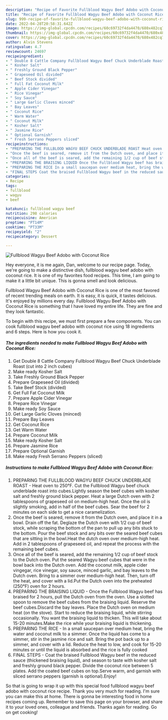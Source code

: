 ```yaml
---
description: "Recipe of Favorite Fullblood Wagyu Beef Adobo with Coconut Rice"
title: "Recipe of Favorite Fullblood Wagyu Beef Adobo with Coconut Rice"
slug: 999-recipe-of-favorite-fullblood-wagyu-beef-adobo-with-coconut-rice
date: 2022-04-28T20:58:31.642Z
image: https://img-global.cpcdn.com/recipes/60c69732f4da4470/680x482cq70/fullblood-wagyu-beef-adobo-with-coconut-rice-recipe-main-photo.jpg
thumbnail: https://img-global.cpcdn.com/recipes/60c69732f4da4470/680x482cq70/fullblood-wagyu-beef-adobo-with-coconut-rice-recipe-main-photo.jpg
cover: https://img-global.cpcdn.com/recipes/60c69732f4da4470/680x482cq70/fullblood-wagyu-beef-adobo-with-coconut-rice-recipe-main-photo.jpg
author: Alvin Stevens
ratingvalue: 4.7
reviewcount: 24697
recipeingredient:
- " Double 8 Cattle Company Fullblood Wagyu Beef Chuck Underblade Roast cut into 2 inch cubes"
- " Kosher Salt"
- " Freshly Ground Black Pepper"
- " Grapeseed Oil divided"
- " Beef Stock divided"
- " Full Fat Coconut Milk"
- " Apple Cider Vinegar"
- " Rice Vinegar"
- " Soy Sauce"
- " Large Garlic Cloves minced"
- " Bay Leaves"
- " Coconut Rice"
- " Warm Water"
- " Coconut Milk"
- " Kosher Salt"
- " Jasmine Rice"
- " Optional Garnish"
- " Fresh Serrano Peppers sliced"
recipeinstructions:
- "PREPARING THE FULLBLOOD WAGYU BEEF CHUCK UNDERBLADE ROAST Heat oven to 250°F. Cut the Fullblood Wagyu beef chuck underblade roast into cubes.Lightly season the beef cubes with kosher salt and freshly ground black pepper. Heat a large Dutch oven with 2 tablespoons of grapeseed oil on medium-high heat. Once the oil is slightly smoking, add in half of the beef cubes. Sear the beef for 2 minutes on each side to get a nice caramelization."
- "Once the beef is seared, remove it from the Dutch oven, and place it in a bowl. Drain off the fat. Deglaze the Dutch oven with 1/2 cup of beef stock, while scraping the bottom of the pan to pull up any bits stuck to the bottom. Pour the beef stock and any bits over the seared beef cubes that are sitting in the bowl.Heat the dutch oven over medium-high heat. Add in 2 tablespoons of grapeseed oil, and repeat the process with the remaining beef cubes."
- "Once all of the beef is seared, add the remaining 1/2 cup of beef stock to the Dutch oven. Put the seared Wagyu beef cubes that were in the bowl back into the Dutch oven. Add the coconut milk, apple cider vingegar, rice vinegar, soy sauce, minced garlic, and bay leaves to the Dutch oven. Bring to a simmer over medium-high heat. Then, turn off the heat, and cover with a lid.Put the Dutch oven into the preheated (250°F) oven for 2 hours."
- "PREPARING THE BRAISING LIQUID Once the Fullblood Wagyu beef has braised for 2 hours, pull the Dutch oven from the oven. Use a slotted spoon to remove the beef cubes from the braising liquid. Reserve the beef cubes.Discard the bay leaves. Place the Dutch oven on medium heat (on the stove). Start to reduce the braising liquid, while stirring occasionally. You want the braising liquid to thicken. This will take about 15-20 minutes.Make the rice while your braising liquid is thickening."
- "PREPARING THE RICE In a small saucepan over medium heat, bring the water and coconut milk to a simmer. Once the liquid has come to a simmer, stir in the jasmine rice and salt. Bring the pot back up to a simmer, and cover with a lid. Reduce the heat to low, and cook for 15-20 minutes or until the liquid is absorbed and the rice is fully cooked"
- "FINAL STEPS Coat the braised Fullblood Wagyu beef in the reduced sauce (thickened braising liquid), and season to taste with kosher salt and freshly ground black pepper. Divide the coconut rice between 5 plates. Add the coated beef cubes on top.Serve warm, and garnish with sliced serrano peppers (garnish is optional).Enjoy!"
categories:
- Recipe
tags:
- fullblood
- wagyu
- beef

katakunci: fullblood wagyu beef 
nutrition: 298 calories
recipecuisine: American
preptime: "PT14M"
cooktime: "PT33M"
recipeyield: "2"
recipecategory: Dessert

---
```



![Fullblood Wagyu Beef Adobo with Coconut Rice](https://img-global.cpcdn.com/recipes/60c69732f4da4470/680x482cq70/fullblood-wagyu-beef-adobo-with-coconut-rice-recipe-main-photo.jpg)

Hey everyone, it is me again, Dan, welcome to our recipe page. Today, we're going to make a distinctive dish, fullblood wagyu beef adobo with coconut rice. It is one of my favorites food recipes. This time, I am going to make it a little bit unique. This is gonna smell and look delicious.

Fullblood Wagyu Beef Adobo with Coconut Rice is one of the most favored of recent trending meals on earth. It is easy, it is quick, it tastes delicious. It's enjoyed by millions every day. Fullblood Wagyu Beef Adobo with Coconut Rice is something that I have loved my entire life. They are fine and they look fantastic.




To begin with this recipe, we must first prepare a few components. You can cook fullblood wagyu beef adobo with coconut rice using 18 ingredients and 6 steps. Here is how you cook it.

<!--inarticleads1-->

##### The ingredients needed to make Fullblood Wagyu Beef Adobo with Coconut Rice:

1. Get  Double 8 Cattle Company Fullblood Wagyu Beef Chuck Underblade Roast (cut into 2 inch cubes)
1. Make ready  Kosher Salt
1. Take  Freshly Ground Black Pepper
1. Prepare  Grapeseed Oil (divided)
1. Take  Beef Stock (divided)
1. Get  Full Fat Coconut Milk
1. Prepare  Apple Cider Vinegar
1. Prepare  Rice Vinegar
1. Make ready  Soy Sauce
1. Get  Large Garlic Cloves (minced)
1. Prepare  Bay Leaves
1. Get  Coconut Rice
1. Get  Warm Water
1. Prepare  Coconut Milk
1. Make ready  Kosher Salt
1. Prepare  Jasmine Rice
1. Prepare  Optional Garnish
1. Make ready  Fresh Serrano Peppers (sliced)




<!--inarticleads2-->

##### Instructions to make Fullblood Wagyu Beef Adobo with Coconut Rice:

1. PREPARING THE FULLBLOOD WAGYU BEEF CHUCK UNDERBLADE ROAST - Heat oven to 250°F. Cut the Fullblood Wagyu beef chuck underblade roast into cubes.Lightly season the beef cubes with kosher salt and freshly ground black pepper. Heat a large Dutch oven with 2 tablespoons of grapeseed oil on medium-high heat. Once the oil is slightly smoking, add in half of the beef cubes. Sear the beef for 2 minutes on each side to get a nice caramelization.
1. Once the beef is seared, remove it from the Dutch oven, and place it in a bowl. Drain off the fat. Deglaze the Dutch oven with 1/2 cup of beef stock, while scraping the bottom of the pan to pull up any bits stuck to the bottom. Pour the beef stock and any bits over the seared beef cubes that are sitting in the bowl.Heat the dutch oven over medium-high heat. Add in 2 tablespoons of grapeseed oil, and repeat the process with the remaining beef cubes.
1. Once all of the beef is seared, add the remaining 1/2 cup of beef stock to the Dutch oven. Put the seared Wagyu beef cubes that were in the bowl back into the Dutch oven. Add the coconut milk, apple cider vingegar, rice vinegar, soy sauce, minced garlic, and bay leaves to the Dutch oven. Bring to a simmer over medium-high heat. Then, turn off the heat, and cover with a lid.Put the Dutch oven into the preheated (250°F) oven for 2 hours.
1. PREPARING THE BRAISING LIQUID - Once the Fullblood Wagyu beef has braised for 2 hours, pull the Dutch oven from the oven. Use a slotted spoon to remove the beef cubes from the braising liquid. Reserve the beef cubes.Discard the bay leaves. Place the Dutch oven on medium heat (on the stove). Start to reduce the braising liquid, while stirring occasionally. You want the braising liquid to thicken. This will take about 15-20 minutes.Make the rice while your braising liquid is thickening.
1. PREPARING THE RICE - In a small saucepan over medium heat, bring the water and coconut milk to a simmer. Once the liquid has come to a simmer, stir in the jasmine rice and salt. Bring the pot back up to a simmer, and cover with a lid. Reduce the heat to low, and cook for 15-20 minutes or until the liquid is absorbed and the rice is fully cooked
1. FINAL STEPS - Coat the braised Fullblood Wagyu beef in the reduced sauce (thickened braising liquid), and season to taste with kosher salt and freshly ground black pepper. Divide the coconut rice between 5 plates. Add the coated beef cubes on top.Serve warm, and garnish with sliced serrano peppers (garnish is optional).Enjoy!




So that is going to wrap it up with this special food fullblood wagyu beef adobo with coconut rice recipe. Thank you very much for reading. I'm sure you can make this at home. There is gonna be interesting food in home recipes coming up. Remember to save this page on your browser, and share it to your loved ones, colleague and friends. Thanks again for reading. Go on get cooking!

